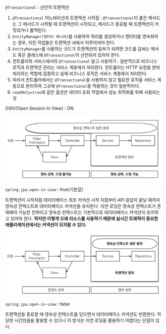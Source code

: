 `@Transactional` : 선언적 트랜잭션

1. `@Transactional` 어노테이션과 트랜잭션 시작점 : `@Transactional`이 붙은 메서드는 그 메서드가 시작될 때 트랜잭션이 시작되고, 메서드가 종료될 때 트랜잭션이 커밋되거나 롤백된다. 
2. `EntityManager(엔티티 매니저)`를 사용하여 쿼리를 생성하거나 엔티티를 영속화하는 경우, 이런 작업들은 트랜잭션 내에서 이루어져야 한다.
3. `EntityManager`를 사용하는 코드가 트랜잭션의 일부가 되려면 코드를 감싸는 메서드 혹은 클래스에 `@Transactional`이 선언되어 있어야 한다.
4. 컨트롤러와 서비스에서의 `@Transactional` 알고 사용하기 : 일반적으로 비즈니스 로직과 트랜잭션 관리는 서비스 계층에서 처리한다. 컨트롤러는 HTTP 요청을 받아 처리하는 역할에 집중하고 실제 비즈니스 로직은 서비스 계층에서 처리한다.
5. 따라서 컨트롤러에서는 `@Transactional`을 사용하지 않고 필요한 로직을 서비스 계층으로 분리하여 그곳에 `@Transactional`을 적용하는 것이 일반적이다.
6. `readOnly=true`와 같은 옵션은 데이터 조회 작업에서 성능 최적화를 위해 사용되는 것

OSIV(Open Session In View) : ON

![img.png](img.png)

`spring.jpa.open-in-view` : true(기본값)

트랜잭션이 시작처럼 데이터베이스 최초 커넥션 시작 지점부터 API 응답이 끝날 때까지 영속성 컨텍스트와 데이터베이스 커넥션을 유지한다.
지연 로딩은 영속성 컨텍스트가 존재해야 가능한 전략이고 영속성 컨텍스트는 기본적으로 데이터베이스 커넥션이 유지하고 있어야 한다.
**하지만 이렇게 오래 리소스를 사용하기 때문에 실시간 트래픽이 중요한 애플리케이션에서는 커넥션이 모자랄 수 있다.**

![img_1.png](img_1.png)

`spring.jpa.open-in-view` : false

트랜잭션을 종료할 때 영속성 컨텍스트를 닫으면서 데이터베이스 커넥션도 반환한다.
적당한 시간만큼을 활용할 수 있으나 이 방식은 지연 로딩을 활용하기 어렵다는 단점이 있다.
